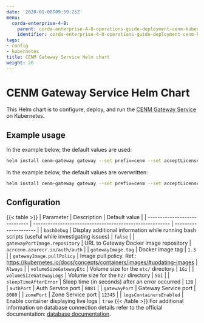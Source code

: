 ```yaml
---
date: '2020-01-08T09:59:25Z'
menu:
  corda-enterprise-4-8:
    parent: corda-enterprise-4-8-operations-guide-deployment-cenm-kubernetes
    identifier: corda-enterprise-4-8-operations-guide-deployment-cenm-kubernetes-gateway
tags:
- config
- kubernetes
title: CENM Gateway Service Helm chart
weight: 20
---
```


# CENM Gateway Service Helm Chart

This Helm chart is to configure, deploy, and run the [CENM Gateway Service](../../../../cenm/1.5/gateway-service.md/) on Kubernetes.

## Example usage

In the example below, the default values are used:

```bash
helm install cenm-gateway gateway --set prefix=cenm --set acceptLicense=Y
```

In the example below, the default values are overwritten:

```bash
helm install cenm-gateway gateway --set prefix=cenm --set acceptLicense=Y --set volumeSizeGatewayLogs=5Gi
```

## Configuration
{{< table >}}
| Parameter                     | Description                                              | Default value         |
| ----------------------------- | -------------------------------------------------------- | --------------------- |
| `bashDebug`                   | Display additional information while running bash scripts (useful while investigating issues) | `false` |
| `gatewayPortImage.repository`        | URL to Gateway Docker image repository                      | `acrcenm.azurecr.io/auth/auth` |
| `gatewayImage.tag`               | Docker image tag | `1.3` |
| `gatewayImage.pullPolicy`        | Image pull policy. Ref.: https://kubernetes.io/docs/concepts/containers/images/#updating-images | `Always` |
| `volumeSizeGatewayEtc`           | Volume size for the `etc/` directory | `1Gi` |
| `volumeSizeGatewayLogs`          | Volume size for the `h2/` directory | `5Gi` |
| `sleepTimeAfterError`         | Sleep time (in seconds) after an error occurred | `120` |
| `authPort`                    | Auth Service port | `8081` |
| `gatewayPort`                    | Gateway Service port | `8080` |
| `zonePort`                    | Zone Service port | `12345` |
| `logsContainersEnabled`       | Enable container displaying live logs | `true`
{{< /table >}}
For additional information on database connection details refer to the official documentation: [database documentation](../../../../cenm/1.5/config-database.md/).
